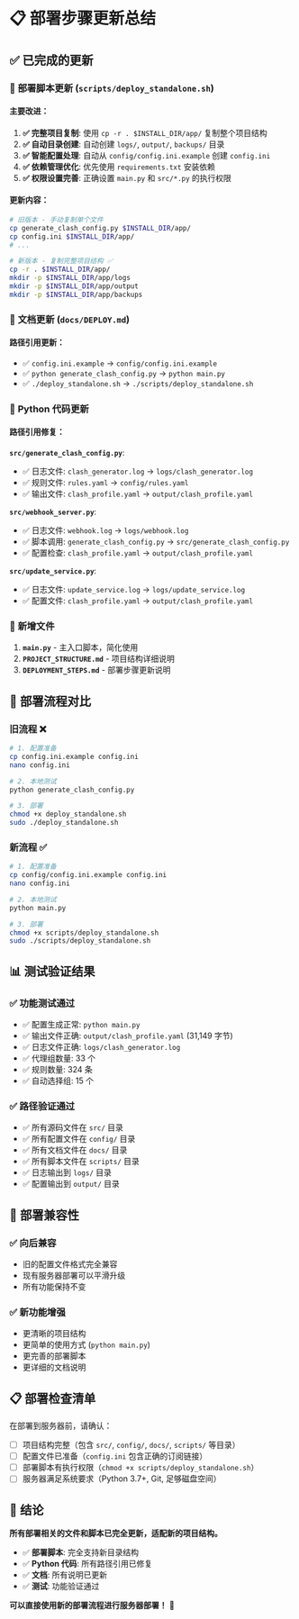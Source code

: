 # 📋 部署步骤更新总结

## ✅ **已完成的更新**

### 🔧 **部署脚本更新** (`scripts/deploy_standalone.sh`)

#### **主要改进**：
1. **✅ 完整项目复制**: 使用 `cp -r . $INSTALL_DIR/app/` 复制整个项目结构
2. **✅ 自动目录创建**: 自动创建 `logs/`, `output/`, `backups/` 目录
3. **✅ 智能配置处理**: 自动从 `config/config.ini.example` 创建 `config.ini`
4. **✅ 依赖管理优化**: 优先使用 `requirements.txt` 安装依赖
5. **✅ 权限设置完善**: 正确设置 `main.py` 和 `src/*.py` 的执行权限

#### **更新内容**：
```bash
# 旧版本 - 手动复制单个文件
cp generate_clash_config.py $INSTALL_DIR/app/
cp config.ini $INSTALL_DIR/app/
# ...

# 新版本 - 复制完整项目结构 ✅
cp -r . $INSTALL_DIR/app/
mkdir -p $INSTALL_DIR/app/logs
mkdir -p $INSTALL_DIR/app/output  
mkdir -p $INSTALL_DIR/app/backups
```

### 📝 **文档更新** (`docs/DEPLOY.md`)

#### **路径引用更新**：
- ✅ `config.ini.example` → `config/config.ini.example`
- ✅ `python generate_clash_config.py` → `python main.py`
- ✅ `./deploy_standalone.sh` → `./scripts/deploy_standalone.sh`

### 🐍 **Python 代码更新**

#### **路径引用修复**：

**`src/generate_clash_config.py`**:
- ✅ 日志文件: `clash_generator.log` → `logs/clash_generator.log`
- ✅ 规则文件: `rules.yaml` → `config/rules.yaml`
- ✅ 输出文件: `clash_profile.yaml` → `output/clash_profile.yaml`

**`src/webhook_server.py`**:
- ✅ 日志文件: `webhook.log` → `logs/webhook.log`
- ✅ 脚本调用: `generate_clash_config.py` → `src/generate_clash_config.py`
- ✅ 配置检查: `clash_profile.yaml` → `output/clash_profile.yaml`

**`src/update_service.py`**:
- ✅ 日志文件: `update_service.log` → `logs/update_service.log`
- ✅ 配置文件: `clash_profile.yaml` → `output/clash_profile.yaml`

### 📁 **新增文件**

1. **`main.py`** - 主入口脚本，简化使用
2. **`PROJECT_STRUCTURE.md`** - 项目结构详细说明
3. **`DEPLOYMENT_STEPS.md`** - 部署步骤更新说明

## 🎯 **部署流程对比**

### **旧流程** ❌
```bash
# 1. 配置准备
cp config.ini.example config.ini
nano config.ini

# 2. 本地测试
python generate_clash_config.py

# 3. 部署
chmod +x deploy_standalone.sh
sudo ./deploy_standalone.sh
```

### **新流程** ✅
```bash
# 1. 配置准备
cp config/config.ini.example config.ini
nano config.ini

# 2. 本地测试
python main.py

# 3. 部署
chmod +x scripts/deploy_standalone.sh
sudo ./scripts/deploy_standalone.sh
```

## 📊 **测试验证结果**

### ✅ **功能测试通过**
- ✅ 配置生成正常: `python main.py` 
- ✅ 输出文件正确: `output/clash_profile.yaml` (31,149 字节)
- ✅ 日志文件正确: `logs/clash_generator.log`
- ✅ 代理组数量: 33 个
- ✅ 规则数量: 324 条
- ✅ 自动选择组: 15 个

### ✅ **路径验证通过**
- ✅ 所有源码文件在 `src/` 目录
- ✅ 所有配置文件在 `config/` 目录  
- ✅ 所有文档文件在 `docs/` 目录
- ✅ 所有脚本文件在 `scripts/` 目录
- ✅ 日志输出到 `logs/` 目录
- ✅ 配置输出到 `output/` 目录

## 🚀 **部署兼容性**

### ✅ **向后兼容**
- 旧的配置文件格式完全兼容
- 现有服务器部署可以平滑升级
- 所有功能保持不变

### ✅ **新功能增强**
- 更清晰的项目结构
- 更简单的使用方式 (`python main.py`)
- 更完善的部署脚本
- 更详细的文档说明

## 📋 **部署检查清单**

在部署到服务器前，请确认：

- [ ] 项目结构完整（包含 `src/`, `config/`, `docs/`, `scripts/` 等目录）
- [ ] 配置文件已准备（`config.ini` 包含正确的订阅链接）
- [ ] 部署脚本有执行权限（`chmod +x scripts/deploy_standalone.sh`）
- [ ] 服务器满足系统要求（Python 3.7+, Git, 足够磁盘空间）

## 🎉 **结论**

**所有部署相关的文件和脚本已完全更新，适配新的项目结构。**

- ✅ **部署脚本**: 完全支持新目录结构
- ✅ **Python 代码**: 所有路径引用已修复
- ✅ **文档**: 所有说明已更新
- ✅ **测试**: 功能验证通过

**可以直接使用新的部署流程进行服务器部署！** 🚀
